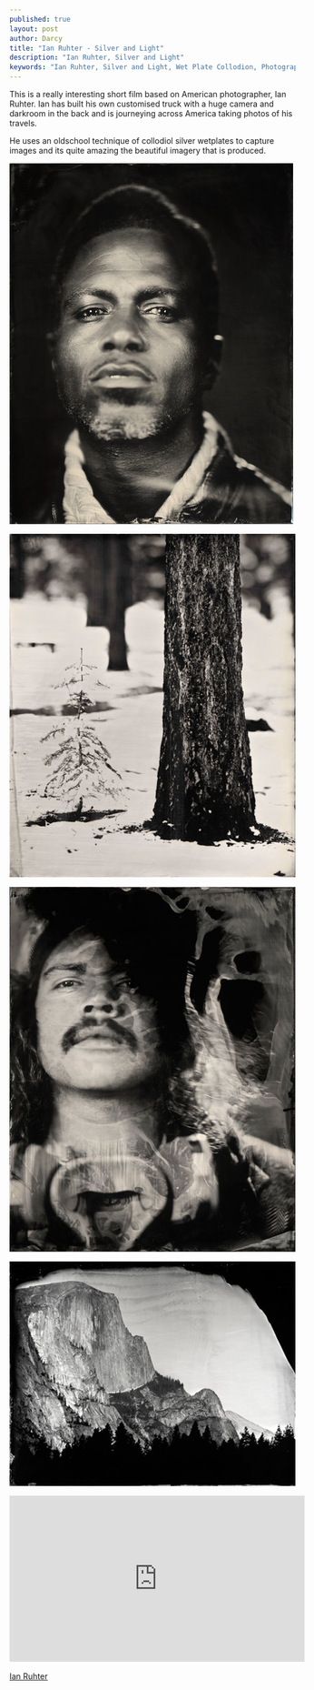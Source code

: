 ```yaml
---
published: true
layout: post
author: Darcy
title: "Ian Ruhter - Silver and Light"
description: "Ian Ruhter, Silver and Light"
keywords: "Ian Ruhter, Silver and Light, Wet Plate Collodion, Photography"
---
```


This is a really interesting short film based on American photographer, Ian Ruhter. Ian has built his own customised truck with a huge camera and darkroom in the back and is journeying across America taking photos of his travels.

He uses an oldschool technique of collodiol silver wetplates to capture images and its quite amazing the beautiful imagery that is produced.


![Ian Ruther](/images/posts/2013/ian-ruther/ir_1.jpg)

![Ian Ruther](/images/posts/2013/ian-ruther/ir_2.jpg)

![Ian Ruther](/images/posts/2013/ian-ruther/ir_3.jpg)

![Ian Ruther](/images/posts/2013/ian-ruther/ir_4.jpg)

<iframe src="http://player.vimeo.com/video/39578584?byline=0" width="520" height="292" frameborder="0" webkitAllowFullScreen mozallowfullscreen allowFullScreen></iframe>


[Ian Ruhter](http://ianruhter.tumblr.com/)
